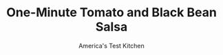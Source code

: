---
layout: ../../layouts/MarkdownPostLayout.astro
title: One-Minute Tomato and Black Bean Salsa
author: America's Test Kitchen
pubDate: 2023-03-15
description: "Got a minute? Then make our easy homemade salsa."
image_url: https://res.cloudinary.com/hksqkdlah/image/upload/ar_1:1,c_fill,dpr_2.0,f_auto,fl_lossy.progressive.strip_profile,g_faces:auto,q_auto:low,w_344/8717_sfs-salsa-8-cco
tags: ["Appetizers","Mexican","Beans","Vegetables","Condiments"]
calories: 
protein: 
carbohydrates: 
fats: 
fiber: 
ingredients: ["1/2 small, red onion, peeled and quartered","1/2 teaspoon, chili powder","1/2 cup, fresh cilantro leaves","1/4 cup, drained jarred pickled jalapenos","2 tablespoons, lime juice","2 , garlic cloves, peeled","1/2 teaspoon, salt","1 (28-ounce) can, diced tomatoes, drained","1 cup, canned black beans, rinsed"]
serves: 
time: ""
instructions: ["PULSE VEGETABLES Pulse onion, chili powder, cilantro, jalapenos, lime juice, garlic, and salt in food processor until coarsely chopped.","ADD TOMATOES Add tomatoes and pulse until combined, about three 1-second pulses. Place salsa in fine-mesh strainer and drain briefly. Transfer to bowl. Stir in black beans, Serve. (Salsa can be refrigerated in airtight container for 2 days.)"]
nutrition: undefined
notes: "Hunts makes our favorite diced tomatoes. For five-minute fresh tomato salsa, substitute 2 pounds fresh tomatoes, cored, seeded, and chopped, for the canned tomatoes in step 2. Dont forget to briefly drain the salsa after youve processed it."
---